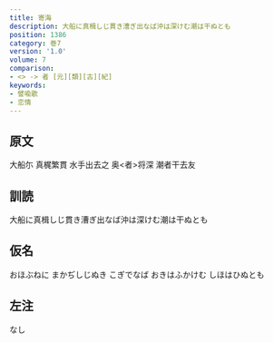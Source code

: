 ```yaml
---
title: 寄海
description: 大船に真楫しじ貫き漕ぎ出なば沖は深けむ潮は干ぬとも
position: 1386
category: 巻7
version: '1.0'
volume: 7
comparison:
- <> -> 者 [元][類][古][紀]
keywords:
- 譬喩歌
- 恋情
---
```


## 原文

大船尓 真梶繁貫 水手出去之 奥<者>将深 潮者干去友

## 訓読

大船に真楫しじ貫き漕ぎ出なば沖は深けむ潮は干ぬとも

## 仮名

おほぶねに まかぢしじぬき こぎでなば おきはふかけむ しほはひぬとも

## 左注

なし
